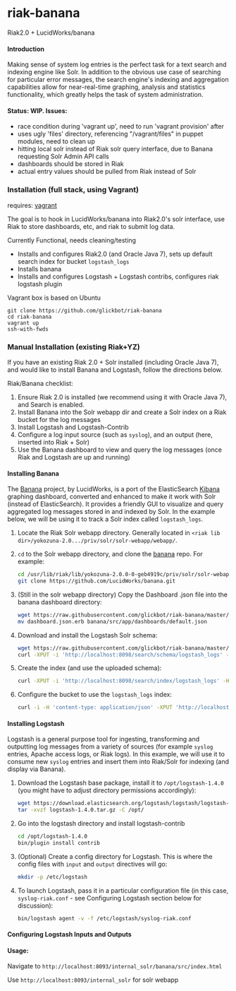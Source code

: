 riak-banana
===========

Riak2.0 + LucidWorks/banana

#### Introduction
Making sense of system log entries is the perfect task for a text search and indexing engine like Solr. 
In addition to the obvious use case of searching for particular error messages, the search engine's indexing 
and aggregation  capabilities allow for near-real-time graphing, analysis and statistics functionality, 
which greatly helps the task of system administration.

#### Status: WIP. Issues:
- race condition during 'vagrant up', need to run 'vagrant provision' after
- uses ugly 'files' directory, referencing "/vagrant/files" in puppet modules, need to clean up
- hitting local solr instead of Riak solr query interface, due to Banana requesting Solr Admin API calls
- dashboards should be stored in Riak
- actual entry values should be pulled from Riak instead of Solr

### Installation (full stack, using Vagrant)
requires: [vagrant](https://www.vagrantup.com/)

The goal is to hook in LucidWorks/banana into Riak2.0's solr interface, use Riak to store dashboards, etc, and riak to submit log data.

Currently Functional, needs cleaning/testing

 - Installs and configures Riak2.0 (and Oracle Java 7), sets up default search index for bucket ```logstash_logs```
 - Installs banana
 - Installs and configures Logstash + Logstash contribs, configures riak logstash plugin

Vagrant box is based on Ubuntu

```
git clone https://github.com/glickbot/riak-banana
cd riak-banana
vagrant up
ssh-with-fwds
```

### Manual Installation (existing Riak+YZ)
If you have an existing Riak 2.0 + Solr installed (including Oracle Java 7), and would like to install Banana
and Logstash, follow the directions below.

Riak/Banana checklist:

1. Ensure Riak 2.0 is installed (we recommend using it with Oracle Java 7), and Search is enabled.
2. Install Banana into the Solr webapp dir and create a Solr index on a Riak bucket for the log messages
3. Install Logstash and Logstash-Contrib
4. Configure a log input source (such as ```syslog```), and an output (here, inserted into Riak + Solr)
5. Use the Banana dashboard to view and query the log messages (once Riak and Logstash are up and running)

#### Installing Banana 
The [Banana](https://github.com/LucidWorks/banana) project, by LucidWorks, is a port of the 
ElasticSearch [Kibana](http://www.elasticsearch.org/overview/kibana/) graphing dashboard, converted and enhanced
to make it work with Solr (instead of ElasticSearch). It provides a friendly GUI to visualize and query
aggregated log messages stored in and indexed by Solr. In the example below, we will be using it to
track a Solr index called ```logstash_logs```.

1. Locate the Riak Solr webapp directory.
    Generally located in ```<riak lib dir>/yokozuna-2.0.../priv/solr/solr-webapp/webapp/```.

2. ```cd``` to the Solr webapp directory, and clone the [banana](https://github.com/LucidWorks/banana) repo. 
    For example:

    ```bash
    cd /usr/lib/riak/lib/yokozuna-2.0.0-0-geb4919c/priv/solr/solr-webapp/webapp
    git clone https://github.com/LucidWorks/banana.git
    ```

3. (Still in the solr webapp directory) Copy the Dashboard .json file into the banana dashboard directory:

    ```bash
    wget https://raw.githubusercontent.com/glickbot/riak-banana/master/puppet/modules/riakbanana/templates/dashboard.json.erb
    mv dashboard.json.erb banana/src/app/dashboards/default.json
    ```
4. Download and install the Logstash Solr schema:

    ```bash
    wget https://raw.githubusercontent.com/glickbot/riak-banana/master/files/logstash_logs.xml
    curl -XPUT -i 'http://localhost:8098/search/schema/logstash_logs' -H 'content-type: application/xml' --data-binary @logstash_logs.xml
    ```
5. Create the index (and use the uploaded schema):
    ```bash
    curl -XPUT -i 'http://localhost:8098/search/index/logstash_logs' -H 'content-type: application/json' -d '{"schema":"logstash_logs"}'
    ```

6. Configure the bucket to use the ```logstash_logs``` index:
    ```bash
    curl -i -H 'content-type: application/json' -XPUT 'http://localhost:8098/buckets/logstash_logs/props' -d'{"props":{"search_index":"logstash_logs"}}'
    ```

#### Installing Logstash
Logstash is a general purpose tool for ingesting, transforming and outputting log messages from a variety of 
sources (for example ```syslog``` entries, Apache access logs, or Riak logs). In this example, we will use it
to consume new ```syslog``` entries and insert them into Riak/Solr for indexing (and display via Banana).

1. Download the Logstash base package, install it to ```/opt/logstash-1.4.0``` (you might have to adjust 
    directory permissions accordingly):

    ```bash
    wget https://download.elasticsearch.org/logstash/logstash/logstash-1.4.0.tar.gz
    tar -xvzf logstash-1.4.0.tar.gz -C /opt/
    ```
2. Go into the logstash directory and install logstash-contrib

    ```bash
    cd /opt/logstash-1.4.0
    bin/plugin install contrib
    ```
3. (Optional) Create a config directory for Logstash. This is where the config files with
    ```input``` and ```output``` directives will go:

    ```bash
    mkdir -p /etc/logstash
    ```
4. To launch Logstash, pass it in a particular configuration file (in this case, ```syslog-riak.conf``` -
    see Configuring Logstash section below for discussion):

    ```bash
    bin/logstash agent -v -f /etc/logstash/syslog-riak.conf
    ```

#### Configuring Logstash Inputs and Outputs

#### Usage:

Navigate to ```http://localhost:8093/internal_solr/banana/src/index.html```

Use ```http://localhost:8093/internal_solr``` for solr webapp
